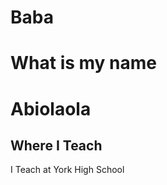 # Baba
<h1> What is my name</h1>
<h1>Abiolaola</h1>
<h2>Where I Teach </h2>
<p>I Teach at York High School</p>
